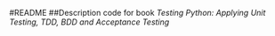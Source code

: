 #README
##Description
code for book _Testing Python: Applying Unit Testing, TDD, BDD and Acceptance Testing_
